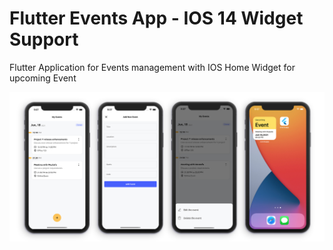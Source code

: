 # Flutter Events App - IOS 14 Widget Support

Flutter Application for Events management with IOS Home Widget for upcoming Event

![Screenshots](./screenshots/full.jpeg)